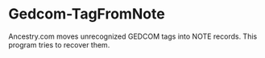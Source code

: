 # Gedcom-TagFromNote

Ancestry.com moves unrecognized GEDCOM tags into NOTE records.
This program tries to recover them.
